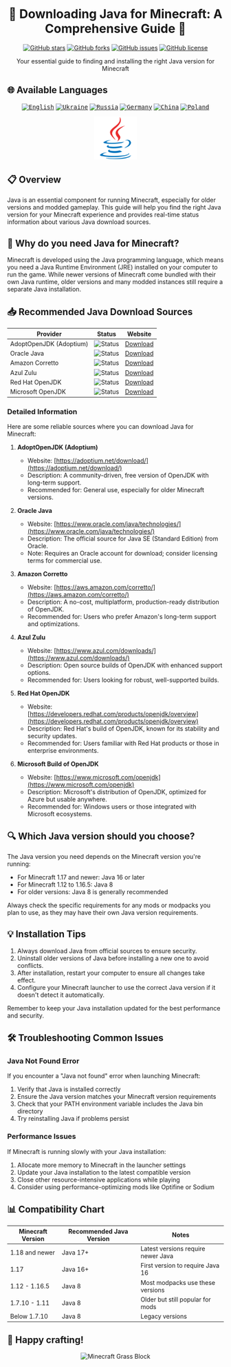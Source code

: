 <div align="center">

# 🌟 Downloading Java for Minecraft: A Comprehensive Guide 🌟

[![GitHub stars](https://img.shields.io/github/stars/BANSAFAn/Java-On-Minecraft?style=social)](https://github.com/BANSAFAn/Java-On-Minecraft/stargazers)
[![GitHub forks](https://img.shields.io/github/forks/BANSAFAn/Java-On-Minecraft?style=social)](https://github.com/BANSAFAn/Java-On-Minecraft/network/members)
[![GitHub issues](https://img.shields.io/github/issues/BANSAFAn/Java-On-Minecraft)](https://github.com/BANSAFAn/Java-On-Minecraft/issues)
[![GitHub license](https://img.shields.io/github/license/BANSAFAn/Java-On-Minecraft)](https://github.com/BANSAFAn/Java-On-Minecraft/blob/main/LICENSE)

<p>Your essential guide to finding and installing the right Java version for Minecraft</p>

</div>

## 🌐 Available Languages

<div align="center">

<kbd>[<img title="English" alt="English" src="https://upload.wikimedia.org/wikipedia/commons/thumb/a/a5/Flag_of_the_United_Kingdom_%281-2%29.svg/1200px-Flag_of_the_United_Kingdom_%281-2%29.svg.png" width="22">](README.md)</kbd>
<kbd>[<img title="Ukraine" alt="Ukraine" src="https://upload.wikimedia.org/wikipedia/commons/thumb/4/49/Flag_of_Ukraine.svg/1280px-Flag_of_Ukraine.svg.png" width="22">](README/README.ua.md)</kbd>
<kbd>[<img title="Russia" alt="Russia" src="https://upload.wikimedia.org/wikipedia/commons/thumb/f/f3/Flag_of_Russia.svg/1280px-Flag_of_Russia.svg.png" width="22">](README/README.ru.md)</kbd>
<kbd>[<img title="Germany" alt="Germany" src="https://upload.wikimedia.org/wikipedia/en/thumb/b/ba/Flag_of_Germany.svg/640px-Flag_of_Germany.svg.png" width="22">](README/README.de.md)</kbd>
<kbd>[<img title="China" alt="China" src="https://upload.wikimedia.org/wikipedia/commons/thumb/f/fa/Flag_of_the_People%27s_Republic_of_China.svg/800px-Flag_of_the_People%27s_Republic_of_China.svg.png" width="22">](README/README.zh.md)</kbd>
<kbd>[<img title="Poland" alt="Poland" src="https://upload.wikimedia.org/wikipedia/en/1/12/Flag_of_Poland.svg" width="22">](README/README.pl.md)</kbd>

</div>

<div align="center">
<img src="https://raw.githubusercontent.com/devicons/devicon/master/icons/java/java-original.svg" alt="java" width="100" height="100"/>
</div>

## 📋 Overview

Java is an essential component for running Minecraft, especially for older versions and modded gameplay. This guide will help you find the right Java version for your Minecraft experience and provides real-time status information about various Java download sources.

## 🤔 Why do you need Java for Minecraft?

Minecraft is developed using the Java programming language, which means you need a Java Runtime Environment (JRE) installed on your computer to run the game. While newer versions of Minecraft come bundled with their own Java runtime, older versions and many modded instances still require a separate Java installation.

## 📥 Recommended Java Download Sources

<div align="center">

| Provider | Status | Website |
|----------|--------|--------|
| AdoptOpenJDK (Adoptium) | ![Status](https://img.shields.io/badge/status-checking-yellow) | [Download](https://adoptium.net/download/) |
| Oracle Java | ![Status](https://img.shields.io/badge/status-checking-yellow) | [Download](https://www.oracle.com/java/technologies/) |
| Amazon Corretto | ![Status](https://img.shields.io/badge/status-checking-yellow) | [Download](https://aws.amazon.com/corretto/) |
| Azul Zulu | ![Status](https://img.shields.io/badge/status-checking-yellow) | [Download](https://www.azul.com/downloads/) |
| Red Hat OpenJDK | ![Status](https://img.shields.io/badge/status-checking-yellow) | [Download](https://developers.redhat.com/products/openjdk/overview) |
| Microsoft OpenJDK | ![Status](https://img.shields.io/badge/status-checking-yellow) | [Download](https://www.microsoft.com/openjdk) |

</div>

### Detailed Information

Here are some reliable sources where you can download Java for Minecraft:

1. **AdoptOpenJDK (Adoptium)**
   - Website: [https://adoptium.net/download/](https://adoptium.net/download/)
   - Description: A community-driven, free version of OpenJDK with long-term support.
   - Recommended for: General use, especially for older Minecraft versions.

2. **Oracle Java**
   - Website: [https://www.oracle.com/java/technologies/](https://www.oracle.com/java/technologies/)
   - Description: The official source for Java SE (Standard Edition) from Oracle.
   - Note: Requires an Oracle account for download; consider licensing terms for commercial use.

3. **Amazon Corretto**
   - Website: [https://aws.amazon.com/corretto/](https://aws.amazon.com/corretto/)
   - Description: A no-cost, multiplatform, production-ready distribution of OpenJDK.
   - Recommended for: Users who prefer Amazon's long-term support and optimizations.

4. **Azul Zulu**
   - Website: [https://www.azul.com/downloads/](https://www.azul.com/downloads/)
   - Description: Open source builds of OpenJDK with enhanced support options.
   - Recommended for: Users looking for robust, well-supported builds.

5. **Red Hat OpenJDK**
   - Website: [https://developers.redhat.com/products/openjdk/overview](https://developers.redhat.com/products/openjdk/overview)
   - Description: Red Hat's build of OpenJDK, known for its stability and security updates.
   - Recommended for: Users familiar with Red Hat products or those in enterprise environments.

6. **Microsoft Build of OpenJDK**
   - Website: [https://www.microsoft.com/openjdk](https://www.microsoft.com/openjdk)
   - Description: Microsoft's distribution of OpenJDK, optimized for Azure but usable anywhere.
   - Recommended for: Windows users or those integrated with Microsoft ecosystems.

## 🔍 Which Java version should you choose?

The Java version you need depends on the Minecraft version you're running:

- For Minecraft 1.17 and newer: Java 16 or later
- For Minecraft 1.12 to 1.16.5: Java 8
- For older versions: Java 8 is generally recommended

Always check the specific requirements for any mods or modpacks you plan to use, as they may have their own Java version requirements.

## 💡 Installation Tips

1. Always download Java from official sources to ensure security.
2. Uninstall older versions of Java before installing a new one to avoid conflicts.
3. After installation, restart your computer to ensure all changes take effect.
4. Configure your Minecraft launcher to use the correct Java version if it doesn't detect it automatically.

Remember to keep your Java installation updated for the best performance and security.

## 🛠️ Troubleshooting Common Issues

### Java Not Found Error

If you encounter a "Java not found" error when launching Minecraft:

1. Verify that Java is installed correctly
2. Ensure the Java version matches your Minecraft version requirements
3. Check that your PATH environment variable includes the Java bin directory
4. Try reinstalling Java if problems persist

### Performance Issues

If Minecraft is running slowly with your Java installation:

1. Allocate more memory to Minecraft in the launcher settings
2. Update your Java installation to the latest compatible version
3. Close other resource-intensive applications while playing
4. Consider using performance-optimizing mods like Optifine or Sodium

## 📊 Compatibility Chart

| Minecraft Version | Recommended Java Version | Notes |
|-------------------|--------------------------|-------|
| 1.18 and newer    | Java 17+                 | Latest versions require newer Java |
| 1.17              | Java 16+                 | First version to require Java 16 |
| 1.12 - 1.16.5     | Java 8                   | Most modpacks use these versions |
| 1.7.10 - 1.11     | Java 8                   | Older but still popular for mods |
| Below 1.7.10      | Java 8                   | Legacy versions |

## 🚀 Happy crafting!

<div align="center">
<img src="https://static.wikia.nocookie.net/minecraft_gamepedia/images/2/2d/Plains_Grass_Block.png" width="50" height="50" alt="Minecraft Grass Block"/>
</div>
